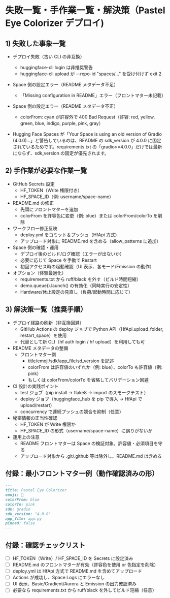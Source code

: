 # 失敗一覧・手作業一覧・解決策（Pastel Eye Colorizer デプロイ)

## 1) 失敗した事象一覧

- デプロイ失敗（古い CLI の非互換）
  - huggingface-cli login は非推奨警告
  - huggingface-cli upload が --repo-id "spaces/..." を受け付けず exit 2
- Space 側の設定エラー（README メタデータ不足）
  - 「Missing configuration in README」エラー（フロントマター未記載）
- Space 側の設定エラー（README メタデータ不正）
  - colorFrom: cyan が許容外で 400 Bad Request（許容: red, yellow, green, blue, indigo, purple, pink, gray）

- Hugging Face Spaces が「Your Space is using an old version of Gradio (4.0.0)…」と警告しているのは、README の sdk_version が 4.0.0 に固定されているためです。requirements.txt の「gradio>=4.0.0」だけでは最新にならず、sdk_version の固定が優先されます。

## 2) 手作業が必要な作業一覧

- GitHub Secrets 設定
  - HF_TOKEN（Write 権限付き）
  - HF_SPACE_ID（例: username/space-name）
- README.md の修正
  - 先頭にフロントマターを追加
  - colorFrom を許容色に変更（例: blue）または colorFrom/colorTo を削除
- ワークフロー修正反映
  - deploy.yml をコミット＆プッシュ（HfApi 方式）
  - アップロード対象に README.md を含める（allow_patterns に追加）
- Space 側の確認・運用
  - デプロイ後のビルド/ログ確認（エラーが出ないか）
  - 必要に応じて Space を手動で Restart
  - 初回アクセス時の起動確認（UI 表示、各モード/Emission の動作）
- オプション（体験最適化）
  - requirements.txt から ruff/black を外す（ビルド時間短縮）
  - demo.queue().launch() の有効化（同時実行の安定性）
  - Hardware/休止設定の見直し（負荷/起動時間に応じて）

## 3) 解決策一覧（推奨手順）

- デプロイ経路の刷新（非互換回避）
  - GitHub Actions の deploy ジョブで Python API（HfApi.upload_folder, restart_space）を使用
  - 代替として新 CLI（hf auth login / hf upload）を利用しても可
- README メタデータの整備
  - フロントマター例
    - title/emoji/sdk/app_file/sd_version を記述
    - colorFrom は許容値のいずれか（例: blue）、colorTo も許容値（例: pink）
    - もしくは colorFrom/colorTo を省略してバリデーション回避
- CI 設計の実践ポイント
  - test ジョブ（pip install → flake8 → import のスモークテスト）
  - deploy ジョブ（huggingface_hub を pip で導入 → HfApi で upload/restart）
  - concurrency で連続プッシュの競合を抑制（任意）
- 秘密情報の正当性確認
  - HF_TOKEN が Write 権限か
  - HF_SPACE_ID の形式（username/space-name）に誤りがないか
- 運用上の注意
  - README フロントマターは Space の検証対象。許容値・必須項目を守る
  - アップロード対象から .git/.github 等は除外し、README.md は含める

## 付録：最小フロントマター例（動作確認済みの形）

```markdown
---
title: Pastel Eye Colorizer
emoji: 🎨
colorFrom: blue
colorTo: pink
sdk: gradio
sdk_version: "4.0.0"
app_file: app.py
pinned: false
---
```

## 付録：確認チェックリスト

- [ ] HF_TOKEN（Write）/ HF_SPACE_ID を Secrets に設定済み
- [ ] README.md のフロントマターが有効（許容色を使用 or 色指定を削除）
- [ ] deploy.yml は HfApi 方式で README.md を含めてアップロード
- [ ] Actions が成功し、Space Logs にエラーなし
- [ ] UI 表示、Basic/Gradient/Aurora と Emission の出力確認済み
- [ ] 必要なら requirements.txt から ruff/black を外してビルド短縮（任意）